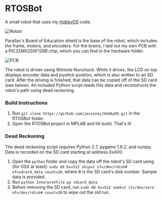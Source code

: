 # RTOSBot
A small robot that uses my [HobbyOS](https://github.com/jesionaj/HobbyOS/) code.

![Robot](http://i.imgur.com/SrGnT58.jpg)

Parallax's Board of Education shield is the base of the robot, which includes the frame, motors, and encoders. For the brains, I laid out my own PCB with a PIC32MX250F128B chip, which you can find in the hardware folder.

![PCB](http://i.imgur.com/BMcCUML.jpg)

The robot is driven using Wiimote Nunchuck. While it drives, the LCD on top displays encoder data and joystick position, which is also written to an SD card. After the driving is finished, that data can be copied off of the SD card (see below). An included Python script reads this data and reconstructs the robot's path using dead reckoning.

### Build Instructions
1. Run `git clone https://github.com/jesionaj/HobbyOS.git` in the RTOSBot folder.  
2. Open the RTOSBot project in MPLAB and hit build. That's it!

### Dead Reckoning  
The dead reckoning script requires Python 2.7, pygame 1.9.2, and numpy. Data is recorded on the SD card starting at address 0x400.  
1. Open the `python` folder and copy the data off the robot's SD card using (for OSX at least): `sudo dd bs=512 skip=2 if=/dev/rdisk# of=sdcard_data count=20`, where # is the SD card's disk number. Sample data is provided.  
2. Run `python InterpretFile.py sdcard_data`  
3. Before removing the SD card, run `sudo dd bs=512 seek=2 if=/dev/zero of=/dev/rdisk# count=20` to wipe out the old run.  
